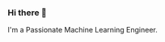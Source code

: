 ### Hi there 👋
I'm a Passionate Machine Learning Engineer.

<!--
**AMEERKOTTA/AMEERKOTTA** is a ✨ _special_ ✨ repository because its `README.md` (this file) appears on your GitHub profile.

Here are some ideas to get you started:

- 🔭 I’m currently working on how Machine Learning can be implemented in the field of Algorithmic Trading.
- 🌱 I’m currently learning Hands on Machine Learning with Scikit-Learn, Keras and TensorFlow
- 👯 I’m looking to collaborate on ...
- 🤔 I’m looking for help with ...
- 💬 Ask me about ...
- 📫 How to reach me: ...
- 😄 Pronouns: ...
- ⚡ Fun fact: ...
-->
